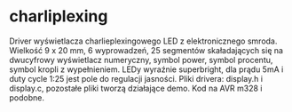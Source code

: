 # charliplexing

Driver wyświetlacza charlieplexingowego LED z elektronicznego smroda. Wielkość 9 x 20 mm, 6 wyprowadzeń, 25 segmentów skaładających się na dwucyfrowy wyświetlacz numeryczny, symbol power, symbol procentu, symbol kropli z wypełnieniem. LEDy wyraźnie superbright, dla prądu 5mA i duty cycle 1:25 jest pole do regulacji jasności.
Pliki drivera: display.h i display.c, pozostałe pliki tworzą działające demo. Kod na AVR m328 i podobne.
